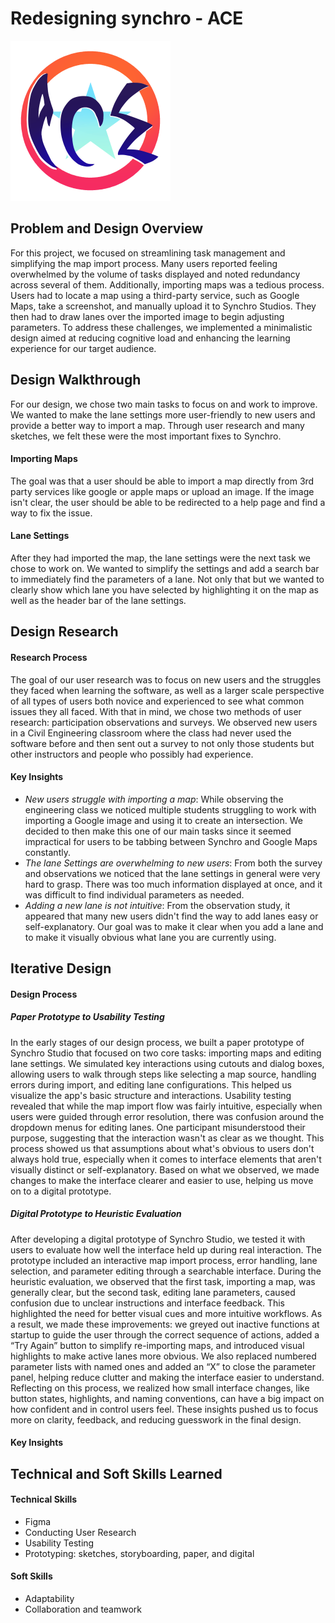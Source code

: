 # Redesigning synchro - ACE
![](https://github.com/2frogfrog/SynchroHCI/blob/3517aa6a9f9eb57b5bb03aefc25e42dd9be02640/project_report/images/logo.png)

## **Problem and Design Overview**
For this project, we focused on streamlining task management and simplifying the map import process. Many users reported feeling overwhelmed by the volume of tasks displayed and noted redundancy across several of them. Additionally, importing maps was a tedious process. Users had to locate a map using a third-party service, such as Google Maps, take a screenshot, and manually upload it to Synchro Studios. They then had to draw lanes over the imported image to begin adjusting parameters. To address these challenges, we implemented a minimalistic design aimed at reducing cognitive load and enhancing the learning experience for our target audience.


## **Design Walkthrough**
For our design, we chose two main tasks to focus on and work to improve. We wanted to make the lane settings more user-friendly to new users and provide a better way to import a map. Through user research and many sketches, we felt these were the most important fixes to Synchro. 
#### Importing Maps
The goal was that a user should be able to import a map directly from 3rd party services like google or apple maps or upload an image. If the image isn't clear, the user should be able to be redirected to a help page and find a way to fix the issue.
#### Lane Settings
After they had imported the map, the lane settings were the next task we chose to work on. We wanted to simplify the settings and add a search bar to immediately find the parameters of a lane. Not only that but we wanted to clearly show which lane you have selected by highlighting it on the map as well as the header bar of the lane settings.



## Design Research 
#### Research Process
The goal of our user research was to focus on new users and the struggles they faced when learning the software, as well as a larger
scale perspective of all types of users both novice and experienced to see what common issues they all faced. With that in mind, we 
chose two methods of user research: participation observations and surveys. We observed new users in a Civil Engineering classroom 
where the class had never used the software before and then sent out a survey to not only those students but other instructors and 
people who possibly had experience.
#### Key Insights
- *New users struggle with importing a map*: While observing the engineering class we noticed multiple students struggling to work with importing a Google image and using it
  to create an intersection. We decided to then make this one of our main tasks since it seemed impractical for users to be tabbing 
  between Synchro and Google Maps constantly.
- *The lane Settings are overwhelming to new users*: From both the survey and observations we noticed that the lane settings in general were very hard to grasp. There was too much information displayed at once, and it was difficult to find individual parameters as needed.
- *Adding a new lane is not intuitive*: From the observation study, it appeared that many new users didn't find the way to add lanes easy or self-explanatory. Our goal was to make it clear when you add a lane and to make it visually obvious what lane you are currently using. 


## Iterative Design
#### Design Process
##### Paper Prototype to Usability Testing
In the early stages of our design process, we built a paper prototype of Synchro Studio that focused on two core tasks: importing maps and editing lane settings. We simulated key interactions using cutouts and dialog boxes, allowing users to walk through steps like selecting a map source, handling errors during import, and editing lane configurations. This helped us visualize the app's basic structure and interactions. Usability testing revealed that while the map import flow was fairly intuitive, especially when users were guided through error resolution, there was confusion around the dropdown menus for editing lanes. One participant misunderstood their purpose, suggesting that the interaction wasn't as clear as we thought. This process showed us that assumptions about what's obvious to users don't always hold true, especially when it comes to interface elements that aren't visually distinct or self-explanatory. Based on what we observed, we made changes to make the interface clearer and easier to use, helping us move on to a digital prototype.
##### Digital Prototype to Heuristic Evaluation
After developing a digital prototype of Synchro Studio, we tested it with users to evaluate how well the interface held up during real interaction. The prototype included an interactive map import process, error handling, lane selection, and parameter editing through a searchable interface. During the heuristic evaluation, we observed that the first task, importing a map, was generally clear, but the second task, editing lane parameters, caused confusion due to unclear instructions and interface feedback. This highlighted the need for better visual cues and more intuitive workflows. As a result, we made these improvements: we greyed out inactive functions at startup to guide the user through the correct sequence of actions, added a “Try Again” button to simplify re-importing maps, and introduced visual highlights to make active lanes more obvious. We also replaced numbered parameter lists with named ones and added an “X” to close the parameter panel, helping reduce clutter and making the interface easier to understand. Reflecting on this process, we realized how small interface changes, like button states, highlights, and naming conventions, can have a big impact on how confident and in control users feel. These insights pushed us to focus more on clarity, feedback, and reducing guesswork in the final design.
#### Key Insights

## Technical and Soft Skills Learned
#### Technical Skills
- Figma
- Conducting User Research
- Usability Testing
- Prototyping: sketches, storyboarding, paper, and digital
#### Soft Skills
- Adaptability
- Collaboration and teamwork




